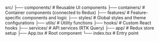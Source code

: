 src/
├── components/     # Reusable UI components
├── containers/     # Container components (connected to Redux)
├── features/       # Feature-specific components and logic
├── styles/         # Global styles and theme configurations
├── utils/          # Utility functions
├── hooks/          # Custom React hooks
├── services/       # API services (RTK Query)
├── app/            # Redux store setup
├── App.tsx         # Root component
└── index.tsx       # Entry point